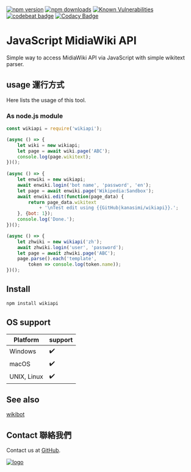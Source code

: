 ﻿[![npm version](https://badge.fury.io/js/wikiapi.svg)](https://www.npmjs.com/package/wikiapi)
[![npm downloads](https://img.shields.io/npm/dm/wikiapi.svg)](https://www.npmjs.com/package/wikiapi)
[![Known Vulnerabilities](https://snyk.io/test/github/kanasimi/wikiapi/badge.svg?targetFile=package.json)](https://snyk.io/test/github/kanasimi/wikiapi?targetFile=package.json)
[![codebeat badge](https://codebeat.co/badges/47d3b442-fd49-4142-a69b-05171bf8fe36)](https://codebeat.co/projects/github-com-kanasimi-wikiapi-master)
[![Codacy Badge](https://api.codacy.com/project/badge/Grade/02aa4b9cc9df4fa9b10389abbb139ebf)](https://app.codacy.com/app/kanasimi/wikiapi?utm_source=github.com&utm_medium=referral&utm_content=kanasimi/wikiapi&utm_campaign=Badge_Grade_Dashboard)

# JavaScript MidiaWiki API
Simple way to access MidiaWiki API via JavaScript with simple wikitext parser.

## usage 運行方式
Here lists the usage of this tool.

### As node.js module
``` JavaScript
const wikiapi = require('wikiapi');

(async () => {
	let wiki = new wikiapi;
	let page = await wiki.page('ABC');
	console.log(page.wikitext);
})();
	
(async () => {
	let enwiki = new wikiapi;
	await enwiki.login('bot name', 'password', 'en');
	let page = await enwiki.page('Wikipedia:Sandbox');
	await enwiki.edit(function(page_data) {
		return page_data.wikitext
			+ '\nTest edit using {{GitHub|kanasimi/wikiapi}}.';
	}, {bot: 1});
	console.log('Done.');
})();

(async () => {
	let zhwiki = new wikiapi('zh');
	await zhwiki.login('user', 'password');
	let page = await zhwiki.page('ABC');
	page.parse().each('template',
		token => console.log(token.name));
})();

```

## Install
``` sh
npm install wikiapi
```
## OS support
| Platform    | support |
| ----------- | ------- |
| Windows     | ✔️      |
| macOS       | ✔️      |
| UNIX, Linux | ✔️      |

## See also
[wikibot](https://github.com/kanasimi/wikibot)

## Contact 聯絡我們
Contact us at [GitHub](https://github.com/kanasimi/wikiapi/issues).

[![logo](https://raw.githubusercontent.com/kanasimi/CeJS/master/_test%20suite/misc/logo.jpg)](http://lyrics.meicho.com.tw/)
